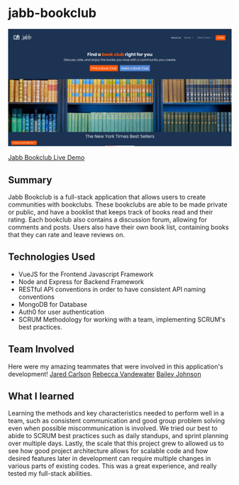 # jabb-bookclub
![Jabb Bookclub Preview Image](preview.jpg)

[Jabb Bookclub Live Demo](https://jabb.arringtonm.com/)

## Summary

Jabb Bookclub is a full-stack application that allows users to create communities with bookclubs. These bookclubs are able to be made private or public, and have a booklist that keeps track of books read and their rating. 
Each bookclub also contains a discussion forum, allowing for comments and posts. Users also have their own book list, containing books that they can rate and leave reviews on.

## Technologies Used

- VueJS for the Frontend Javascript Framework
- Node and Express for Backend Framework
- RESTful API conventions in order to have consistent API naming conventions
- MongoDB for Database
- Auth0 for user authentication
- SCRUM Methodology for working with a team, implementing SCRUM's best practices.

## Team Involved 
Here were my amazing teammates that were involved in this application's development!
[Jared Carlson](https://github.com/jaredrcarlson/)
[Rebecca Vandewater](https://github.com/RebeccaVandeWater)
[Bailey Johnson](https://github.com/bjohnson93)

## What I learned
Learning the methods and key characteristics needed to perform well in a team, such as consistent communication and good group problem solving even when possible miscommunication is involved. We tried our best to abide to SCRUM best practices such as daily standups, and sprint planning over multiple days. 
Lastly, the scale that this project grew to allowed us to see how good project architecture allows for scalable code and how desired features later in development can require multiple changes in various parts of existing codes. This was a great experience, and really tested my full-stack abilities.
